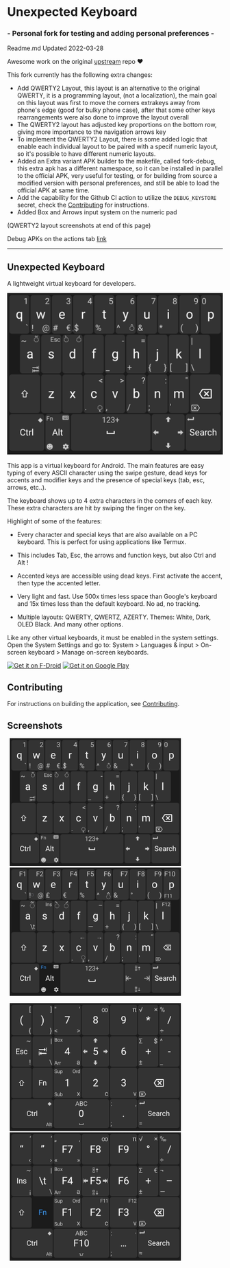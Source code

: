 # Unexpected Keyboard
###  - Personal fork for testing and adding personal preferences -  
Readme.md Updated 2022-03-28

Awesome work on the original [upstream](https://github.com/Julow/Unexpected-Keyboard) repo ❤

This fork currently has the following extra changes:

- Add QWERTY2 Layout, this layout is an alternative to the original QWERTY, it is a programming layout, (not a localization), the main goal on this layout was first to move the corners extrakeys away from phone's edge (good for bulky phone case), after that some other keys rearrangements were also done to improve the layout overall
- The QWERTY2 layout has adjusted key proportions on the bottom row, giving more importance to the navigation arrows key
- To implement the QWERTY2 Layout, there is some added logic that enable each individual layout to be paired with a specif numeric layout, so it's possible to have different numeric layouts.
- Added an Extra variant APK builder to the makefile, called fork-debug, this extra apk has a different namespace, so it can be installed in parallel to the official APK, very useful for testing, or for building from source a modified version with personal preferences, and still be able to load the official APK at same time.
- Add the capability for the Github CI action to utilize the `DEBUG_KEYSTORE` secret, check the [Contributing](CONTRIBUTING.md) for instructions.
- Added Box and Arrows input system on the numeric pad

(QWERTY2 layout screenshots at end of this page)

Debug APKs on the actions tab [link](https://github.com/sdrapha/Unexpected-Keyboard/actions?=query=branch%3Aall-branches-merged-in-one)

-----
## Unexpected Keyboard
A lightweight virtual keyboard for developers.

![Unexpected Keyboard](metadata/android/en-US/images/featureGraphic.png)

This app is a virtual keyboard for Android. The main features are easy typing of every ASCII character using the swipe gesture, dead keys for accents and modifier keys and the presence of special keys (tab, esc, arrows, etc..).

The keyboard shows up to 4 extra characters in the corners of each key. These extra characters are hit by swiping the finger on the key.

Highlight of some of the features:

- Every character and special keys that are also available on a PC keyboard. This is perfect for using applications like Termux.

- This includes Tab, Esc, the arrows and function keys, but also Ctrl and Alt !

- Accented keys are accessible using dead keys. First activate the accent, then type the accented letter.

- Very light and fast. Use 500x times less space than Google's keyboard and 15x times less than the default keyboard. No ad, no tracking.

- Multiple layouts: QWERTY, QWERTZ, AZERTY. Themes: White, Dark, OLED Black. And many other options.

Like any other virtual keyboards, it must be enabled in the system settings. Open the System Settings and go to:
System > Languages & input > On-screen keyboard > Manage on-screen keyboards.

[<img src="https://fdroid.gitlab.io/artwork/badge/get-it-on.png"
     alt="Get it on F-Droid"
     height="80">](https://f-droid.org/packages/juloo.keyboard2/)
[<img src="https://play.google.com/intl/en_us/badges/images/generic/en-play-badge.png"
     alt="Get it on Google Play"
     height="80">](https://play.google.com/store/apps/details?id=juloo.keyboard2)

## Contributing

For instructions on building the application, see
[Contributing](CONTRIBUTING.md).

## Screenshots

<img src=metadata/android/en-US/images/featureGraphic.png
alt="Unexpected Keyboard Image"
style="width: 400px;
       margin-left: 6px;
       margin-right: 6px;">
<img src=metadata/android/en-US/images/featureGraphic3.png
alt="Unexpected Keyboard Image"
style="width: 400px;
       margin-left: 6px;
       margin-right: 6px;">

<img src=metadata/android/en-US/images/featureGraphic2.png
alt="Unexpected Keyboard Image"
style="width: 400px;
       margin-left: 6px;
       margin-right: 6px;">
<img src=metadata/android/en-US/images/featureGraphic4.png
alt="Unexpected Keyboard Image"
style="width: 400px;
       margin-left: 6px;
       margin-right: 6px;">
